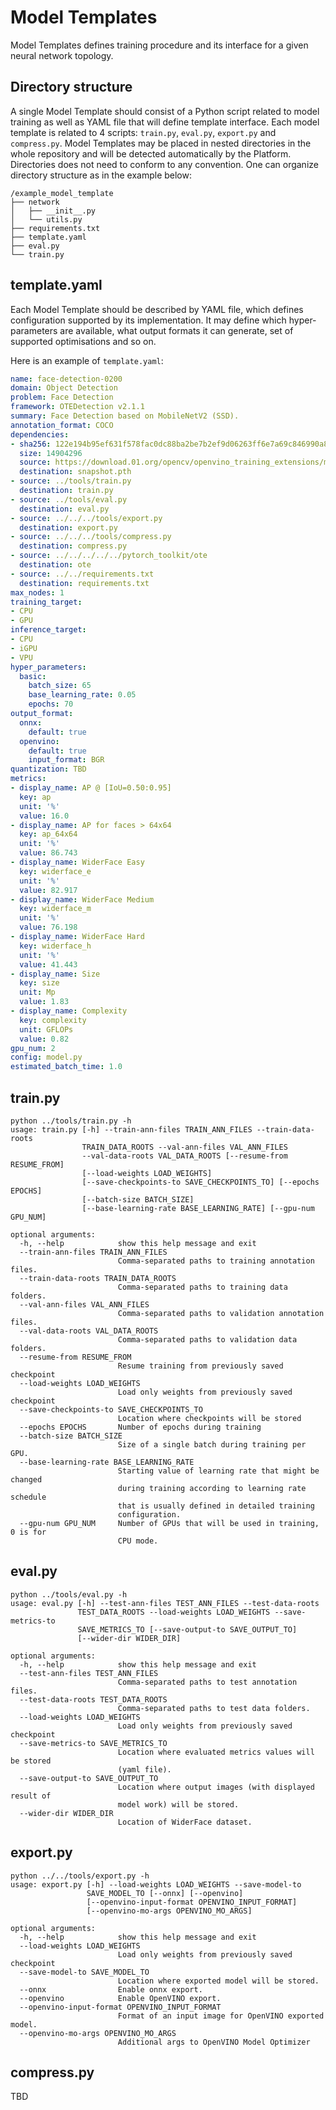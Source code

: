 # Model Templates

Model Templates defines training procedure and its interface for a given neural network topology.

## Directory structure

A single Model Template should consist of a Python script related to model training as well
as YAML file that will define template interface. Each model template is related to 4 scripts: `train.py`, `eval.py`, `export.py` and `compress.py`. Model Templates may be placed in nested directories in the whole repository and will be detected
automatically by the Platform. Directories does not need to conform to any convention. One can organize directory structure as in the example below:

```
/example_model_template
├── network
│   ├── __init__.py
│   └── utils.py
├── requirements.txt
├── template.yaml
├── eval.py
└── train.py
```

## template.yaml

Each Model Template should be described by YAML file, which defines configuration supported by its
implementation. It may define which hyper-parameters are available, what output formats it can
generate, set of supported optimisations and so on.

Here is an example of `template.yaml`:

```YAML
name: face-detection-0200
domain: Object Detection
problem: Face Detection
framework: OTEDetection v2.1.1
summary: Face Detection based on MobileNetV2 (SSD).
annotation_format: COCO
dependencies:
- sha256: 122e194b95ef631f578fac0dc88ba2be7b2ef9d06263ff6e7a69c846990a85f7
  size: 14904296
  source: https://download.01.org/opencv/openvino_training_extensions/models/object_detection/v2/face-detection-0200.pth
  destination: snapshot.pth
- source: ../tools/train.py
  destination: train.py
- source: ../tools/eval.py
  destination: eval.py
- source: ../../../tools/export.py
  destination: export.py
- source: ../../../tools/compress.py
  destination: compress.py
- source: ../../../../../pytorch_toolkit/ote
  destination: ote
- source: ../../requirements.txt
  destination: requirements.txt
max_nodes: 1
training_target:
- CPU
- GPU
inference_target:
- CPU
- iGPU
- VPU
hyper_parameters:
  basic:
    batch_size: 65
    base_learning_rate: 0.05
    epochs: 70
output_format:
  onnx:
    default: true
  openvino:
    default: true
    input_format: BGR
quantization: TBD
metrics:
- display_name: AP @ [IoU=0.50:0.95]
  key: ap
  unit: '%'
  value: 16.0
- display_name: AP for faces > 64x64
  key: ap_64x64
  unit: '%'
  value: 86.743
- display_name: WiderFace Easy
  key: widerface_e
  unit: '%'
  value: 82.917
- display_name: WiderFace Medium
  key: widerface_m
  unit: '%'
  value: 76.198
- display_name: WiderFace Hard
  key: widerface_h
  unit: '%'
  value: 41.443
- display_name: Size
  key: size
  unit: Mp
  value: 1.83
- display_name: Complexity
  key: complexity
  unit: GFLOPs
  value: 0.82
gpu_num: 2
config: model.py
estimated_batch_time: 1.0

```

## train.py
```
python ../tools/train.py -h
usage: train.py [-h] --train-ann-files TRAIN_ANN_FILES --train-data-roots
                TRAIN_DATA_ROOTS --val-ann-files VAL_ANN_FILES
                --val-data-roots VAL_DATA_ROOTS [--resume-from RESUME_FROM]
                [--load-weights LOAD_WEIGHTS]
                [--save-checkpoints-to SAVE_CHECKPOINTS_TO] [--epochs EPOCHS]
                [--batch-size BATCH_SIZE]
                [--base-learning-rate BASE_LEARNING_RATE] [--gpu-num GPU_NUM]

optional arguments:
  -h, --help            show this help message and exit
  --train-ann-files TRAIN_ANN_FILES
                        Comma-separated paths to training annotation files.
  --train-data-roots TRAIN_DATA_ROOTS
                        Comma-separated paths to training data folders.
  --val-ann-files VAL_ANN_FILES
                        Comma-separated paths to validation annotation files.
  --val-data-roots VAL_DATA_ROOTS
                        Comma-separated paths to validation data folders.
  --resume-from RESUME_FROM
                        Resume training from previously saved checkpoint
  --load-weights LOAD_WEIGHTS
                        Load only weights from previously saved checkpoint
  --save-checkpoints-to SAVE_CHECKPOINTS_TO
                        Location where checkpoints will be stored
  --epochs EPOCHS       Number of epochs during training
  --batch-size BATCH_SIZE
                        Size of a single batch during training per GPU.
  --base-learning-rate BASE_LEARNING_RATE
                        Starting value of learning rate that might be changed
                        during training according to learning rate schedule
                        that is usually defined in detailed training
                        configuration.
  --gpu-num GPU_NUM     Number of GPUs that will be used in training, 0 is for
                        CPU mode.
```

## eval.py
```
python ../tools/eval.py -h
usage: eval.py [-h] --test-ann-files TEST_ANN_FILES --test-data-roots
               TEST_DATA_ROOTS --load-weights LOAD_WEIGHTS --save-metrics-to
               SAVE_METRICS_TO [--save-output-to SAVE_OUTPUT_TO]
               [--wider-dir WIDER_DIR]

optional arguments:
  -h, --help            show this help message and exit
  --test-ann-files TEST_ANN_FILES
                        Comma-separated paths to test annotation files.
  --test-data-roots TEST_DATA_ROOTS
                        Comma-separated paths to test data folders.
  --load-weights LOAD_WEIGHTS
                        Load only weights from previously saved checkpoint
  --save-metrics-to SAVE_METRICS_TO
                        Location where evaluated metrics values will be stored
                        (yaml file).
  --save-output-to SAVE_OUTPUT_TO
                        Location where output images (with displayed result of
                        model work) will be stored.
  --wider-dir WIDER_DIR
                        Location of WiderFace dataset.
```

## export.py
```
python ../../tools/export.py -h
usage: export.py [-h] --load-weights LOAD_WEIGHTS --save-model-to
                 SAVE_MODEL_TO [--onnx] [--openvino]
                 [--openvino-input-format OPENVINO_INPUT_FORMAT]
                 [--openvino-mo-args OPENVINO_MO_ARGS]

optional arguments:
  -h, --help            show this help message and exit
  --load-weights LOAD_WEIGHTS
                        Load only weights from previously saved checkpoint
  --save-model-to SAVE_MODEL_TO
                        Location where exported model will be stored.
  --onnx                Enable onnx export.
  --openvino            Enable OpenVINO export.
  --openvino-input-format OPENVINO_INPUT_FORMAT
                        Format of an input image for OpenVINO exported model.
  --openvino-mo-args OPENVINO_MO_ARGS
                        Additional args to OpenVINO Model Optimizer
```

## compress.py
TBD
